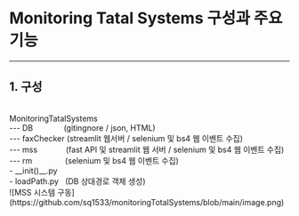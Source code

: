 # Monitoring Tatal Systems 구성과 주요 기능
***
## 1. 구성
<br>
MonitoringTatalSystems
<br>
--- DB&nbsp;&nbsp;&nbsp;&nbsp;&nbsp;&nbsp;&nbsp;&nbsp;&nbsp;&nbsp;&nbsp;&nbsp;&nbsp;&nbsp;(gitingnore / json, HTML)
<br>
--- faxChecker&nbsp;(streamlit 웹서버 / selenium 및 bs4 웹 이벤트 수집)
<br>
--- mss&nbsp;&nbsp;&nbsp;&nbsp;&nbsp;&nbsp;&nbsp;&nbsp;&nbsp;&nbsp;&nbsp;&nbsp;&nbsp;(fast API 및 streamlit 웹 서버 / selenium 및 bs4 웹 이벤트 수집)
<br>
--- rm&nbsp;&nbsp;&nbsp;&nbsp;&nbsp;&nbsp;&nbsp;&nbsp;&nbsp;&nbsp;&nbsp;&nbsp;&nbsp;&nbsp;&nbsp;(selenium 및 bs4 웹 이벤트 수집)<br>
- __init()__.py
<br>
- loadPath.py&nbsp;&nbsp;&nbsp;(DB 상대경로 객체 생성)
<br>
![MSS 시스템 구동](https://github.com/sq1533/monitoringTotalSystems/blob/main/image.png)
